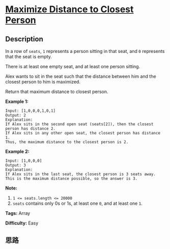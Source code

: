 # [Maximize Distance to Closest Person][title]

## Description

In a row of `seats`, `1` represents a person sitting in that seat, and `0`
represents that the seat is empty.

There is at least one empty seat, and at least one person sitting.

Alex wants to sit in the seat such that the distance between him and the
closest person to him is maximized.

Return that maximum distance to closest person.

**Example 1:**
            Input: [1,0,0,0,1,0,1]    Output: 2    Explanation:    If Alex sits in the second open seat (seats[2]), then the closest person has distance 2.    If Alex sits in any other open seat, the closest person has distance 1.    Thus, the maximum distance to the closest person is 2.

**Example 2:**
            Input: [1,0,0,0]    Output: 3    Explanation:    If Alex sits in the last seat, the closest person is 3 seats away.    This is the maximum distance possible, so the answer is 3.    

**Note:**

  1. `1 <= seats.length <= 20000`
  2. `seats` contains only 0s or 1s, at least one `0`, and at least one `1`.


**Tags:** Array

**Difficulty:** Easy

## 思路

[title]: https://leetcode.com/problems/maximize-distance-to-closest-person
